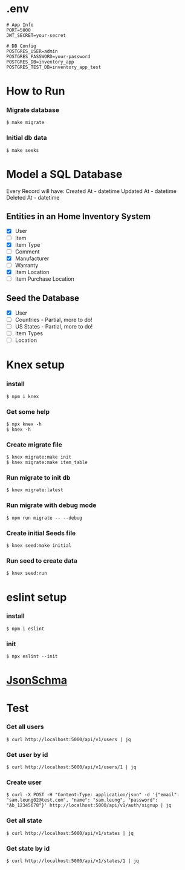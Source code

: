 # .env

```properties
# App Info
PORT=5000
JWT_SECRET=your-secret

# DB Config
POSTGRES_USER=admin
POSTGRES_PASSWORD=your-password
POSTGRES_DB=inventory_app
POSTGRES_TEST_DB=inventory_app_test
```

# How to Run

### **Migrate database**

    $ make migrate

### **Initial db data**

    $ make seeks

# Model a SQL Database

Every Record will have:
Created At - datetime
Updated At - datetime
Deleted At - datetime

## Entities in an Home Inventory System

- [x] User
- [ ] Item
- [x] Item Type
- [ ] Comment
- [x] Manufacturer
- [ ] Warranty
- [x] Item Location
- [ ] Item Purchase Location

## Seed the Database

- [x] User
- [ ] Countries - Partial, more to do!
- [ ] US States - Partial, more to do!
- [ ] Item Types
- [ ] Location

# Knex setup

### install

    $ npm i knex

### Get some help

    $ npx knex -h
    $ knex -h

### Create migrate file

    $ knex migrate:make init
    $ knex migrate:make item_table

### Run migrate to init db

    $ knex migrate:latest

### Run migrate with debug mode

    $ npm run migrate -- --debug

### Create initial Seeds file

    $ knex seed:make initial

### Run seed to create data

    $ knex seed:run

# eslint setup

### install

    $ npm i eslint

### init

    $ npx eslint --init


# [JsonSchma][JsonSchma]

[JsonSchma]:https://jsonschema.net/home "JsonSchma"

# Test

### __Get all users__

    $ curl http://localhost:5000/api/v1/users | jq

### __Get user by id__

    $ curl http://localhost:5000/api/v1/users/1 | jq

### __Create user__

    $ curl -X POST -H "Content-Type: application/json" -d '{"email": "sam.leung02@test.com", "name": "sam.leung", "password": "Ab_12345678"}' http://localhost:5000/api/v1/auth/signup | jq


### __Get all state__

    $ curl http://localhost:5000/api/v1/states | jq

### __Get state by id__

    $ curl http://localhost:5000/api/v1/states/1 | jq
